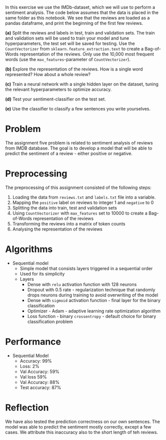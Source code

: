 In this exercise we use the IMDb-dataset, which we will use to perform a sentiment analysis. The code below assumes that the data is placed in the same folder as this notebook. We see that the reviews are loaded as a pandas dataframe, and print the beginning of the first few reviews.

**(a)** Split the reviews and labels in test, train and validation sets. The train and validation sets will be used to train your model and tune hyperparameters, the test set will be saved for testing. Use the `CountVectorizer` from `sklearn.feature_extraction.text` to create a Bag-of-Words representation of the reviews. Only use the 10,000 most frequent words (use the `max_features`-parameter of `CountVectorizer`).

**(b)** Explore the representation of the reviews. How is a single word represented? How about a whole review?

**(c)** Train a neural network with a single hidden layer on the dataset, tuning the relevant hyperparameters to optimize accuracy.

**(d)** Test your sentiment-classifier on the test set.

**(e)** Use the classifier to classify a few sentences you write yourselves.

# Problem
The assignment five problem is related to sentiment analysis of reviews from IMDB database. The goal is to develop a model
that will be able to predict the sentiment of a review - either positive or negative.

# Preprocessing
The preprocessing of this assignment consisted of the following steps:
1. Loading the data from `reviews.txt` and `labels.txt` file into a variable.
2. Mapping the `positive` label on reviews to integer 1 and `negative` to 0
3. Splitting the data into train, test and validation sets
4. Using `CountVectorizer` with `max_features` set to 10000 to create a Bag-of-Words representation of the reviews
5. Transforming the reviews into a matrix of token counts
6. Analysing the representation of the reviews

# Algorithms
* Sequential model
  * Simple model that consists layers triggered in a sequential order
  * Used for its simplicity
  * Layers
    * Dense with `relu` activation function with 128 neurons
    * Dropout with 0.5 rate - regularization technique that randomly drops neurons during training to avoid overwriting of the model 
    * Dense with `sigmoid` activation function - final layer for the binary classification
    * Optimizer - Adam - adaptive learning rate optimization algorithm
    * Loss function - binary `crossentropy` - default choice for binary classification problem

# Performance
* Sequential Model 
  * Accuracy: 99%
  * Loss: 2%
  * Val Accuracy: 59%
  * Val loss 59%
  * Val Accuracy: 88%
  * Test accuracy: 87%

# Reflection

We have also tested the prediction correctness on our own sentences. The model was able to predict the sentiment mostly correctly,
except a few cases. We attribute this inaccuracy also to the short length of teh reviews.